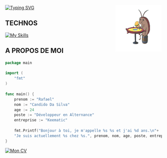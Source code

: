 [![Typing SVG](https://readme-typing-svg.demolab.com?font=Fira+Code&weight=700&pause=1000&color=F7C81A&random=false&width=435&lines=D%C3%A9veloppeur+Web+Junior+en+Alternance)](https://git.io/typing-svg)<img src="https://github.com/RcdsDw/RcdsDw/blob/main/img/cafard.gif" width="150" height="150" align="right">


## TECHNOS
[![My Skills](https://skillicons.dev/icons?i=html,css,js,ts,react,next,php,golang,symfony,nodejs,git)](https://skillicons.dev)

## A PROPOS DE MOI

```go
package main

import (
    "fmt"
)

func main() {
    prenom := "Rafael"
    nom := "Candido Da Silva"
    age := 24
    poste := "Développeur en Alternance"
    entreprise := "Keematic"

    fmt.Printf("Bonjour à toi, je m'appelle %s %s et j'ai %d ans.\n"+
    "Je suis actuellement %s chez %s.", prenom, nom, age, poste, entreprise)
}
```

[![Mon CV](https://img.shields.io/badge/Mon%20CV-jaune?style=for-the-badge)](lien-vers-ton-CV)

